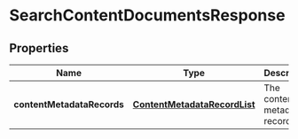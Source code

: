 
# SearchContentDocumentsResponse

## Properties
Name | Type | Description | Notes
------------ | ------------- | ------------- | -------------
**contentMetadataRecords** | [**ContentMetadataRecordList**](ContentMetadataRecordList.md) | The content metadata records. | 



